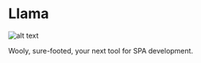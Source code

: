 Llama
=====

![alt text][logo]

Wooly, sure-footed, your next tool for SPA development.

[logo]: https://david-dm.org/nicocube/llama.svg
